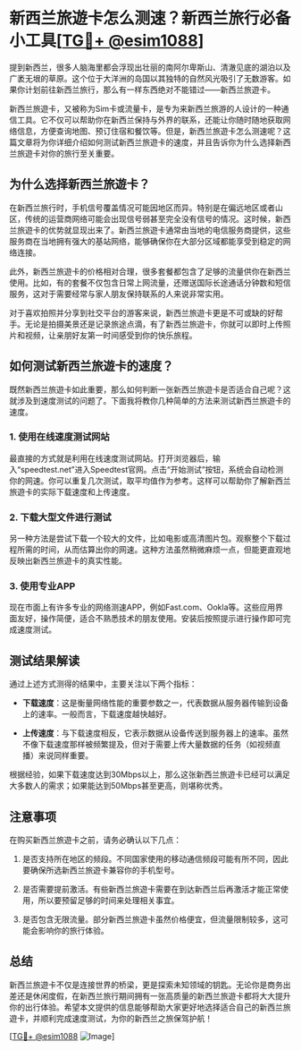 # 新西兰旅遊卡怎么测速？新西兰旅行必备小工具[[TG💪+ @esim1088](https://t.me/s/esim1088)]

提到新西兰，很多人脑海里都会浮现出壮丽的南阿尔卑斯山、清澈见底的湖泊以及广袤无垠的草原。这个位于大洋洲的岛国以其独特的自然风光吸引了无数游客。如果你计划前往新西兰旅行，那么有一样东西绝对不能错过——新西兰旅遊卡。

新西兰旅遊卡，又被称为Sim卡或流量卡，是专为来新西兰旅游的人设计的一种通信工具。它不仅可以帮助你在新西兰保持与外界的联系，还能让你随时随地获取网络信息，方便查询地图、预订住宿和餐饮等。但是，新西兰旅遊卡怎么测速呢？这篇文章将为你详细介绍如何测试新西兰旅遊卡的速度，并且告诉你为什么选择新西兰旅遊卡对你的旅行至关重要。

## 为什么选择新西兰旅遊卡？

在新西兰旅行时，手机信号覆盖情况可能因地区而异。特别是在偏远地区或者山区，传统的运营商网络可能会出现信号弱甚至完全没有信号的情况。这时候，新西兰旅遊卡的优势就显现出来了。新西兰旅遊卡通常由当地的电信服务商提供，这些服务商在当地拥有强大的基站网络，能够确保你在大部分区域都能享受到稳定的网络连接。

此外，新西兰旅遊卡的价格相对合理，很多套餐都包含了足够的流量供你在新西兰使用。比如，有的套餐不仅包含日常上网流量，还赠送国际长途通话分钟数和短信服务，这对于需要经常与家人朋友保持联系的人来说非常实用。

对于喜欢拍照并分享到社交平台的游客来说，新西兰旅遊卡更是不可或缺的好帮手。无论是拍摄美景还是记录旅途点滴，有了新西兰旅遊卡，你就可以即时上传照片和视频，让亲朋好友第一时间感受到你的快乐旅程。

## 如何测试新西兰旅遊卡的速度？

既然新西兰旅遊卡如此重要，那么如何判断一张新西兰旅遊卡是否适合自己呢？这就涉及到速度测试的问题了。下面我将教你几种简单的方法来测试新西兰旅遊卡的速度。

### 1. 使用在线速度测试网站

最直接的方式就是利用在线速度测试网站。打开浏览器后，输入“speedtest.net”进入Speedtest官网。点击“开始测试”按钮，系统会自动检测你的网速。你可以重复几次测试，取平均值作为参考。这样可以帮助你了解新西兰旅遊卡的实际下载速度和上传速度。

### 2. 下载大型文件进行测试

另一种方法是尝试下载一个较大的文件，比如电影或高清图片包。观察整个下载过程所需的时间，从而估算出你的网速。这种方法虽然稍微麻烦一点，但能更直观地反映出新西兰旅遊卡的真实性能。

### 3. 使用专业APP

现在市面上有许多专业的网络测速APP，例如Fast.com、Ookla等。这些应用界面友好，操作简便，适合不熟悉技术的朋友使用。安装后按照提示进行操作即可完成速度测试。

## 测试结果解读

通过上述方式测得的结果中，主要关注以下两个指标：

- **下载速度**：这是衡量网络性能的重要参数之一，代表数据从服务器传输到设备上的速率。一般而言，下载速度越快越好。
  
- **上传速度**：与下载速度相反，它表示数据从设备传送到服务器上的速率。虽然不像下载速度那样被频繁提及，但对于需要上传大量数据的任务（如视频直播）来说同样重要。

根据经验，如果下载速度达到30Mbps以上，那么这张新西兰旅遊卡已经可以满足大多数人的需求；如果能达到50Mbps甚至更高，则堪称优秀。

## 注意事项

在购买新西兰旅遊卡之前，请务必确认以下几点：

1. 是否支持所在地区的频段。不同国家使用的移动通信频段可能有所不同，因此要确保所选新西兰旅遊卡兼容你的手机型号。
   
2. 是否需要提前激活。有些新西兰旅遊卡需要在到达新西兰后再激活才能正常使用，所以要预留足够的时间来处理相关事宜。
   
3. 是否包含无限流量。部分新西兰旅遊卡虽然价格便宜，但流量限制较多，这可能会影响你的旅行体验。

## 总结

新西兰旅遊卡不仅是连接世界的桥梁，更是探索未知领域的钥匙。无论你是商务出差还是休闲度假，在新西兰旅行期间拥有一张高质量的新西兰旅遊卡都将大大提升你的出行体验。希望本文提供的信息能够帮助大家更好地选择适合自己的新西兰旅遊卡，并顺利完成速度测试，为你的新西兰之旅保驾护航！

[[TG💪+ @esim1088](https://t.me/s/esim1088) ![Image](https://i.postimg.cc/4NQfJmqS/Snipaste-2025-05-13-00-14-12.png)]